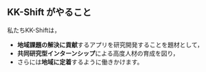 ##  KK-Shift がやること

私たちKK-Shiftは，

* **地域課題の解決に貢献**するアプリを研究開発することを題材として，
* **共同研究型インターンシップ**による高度人材の育成を図り，
* さらには**地域に定着**するように働きかけます。

